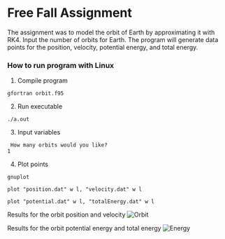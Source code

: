 # Free Fall Assignment
The assignment was to model the orbit of Earth by approximating it with RK4. Input the number of orbits for Earth. The program will generate data points for the position, velocity, potential energy, and total energy.

### How to run program with Linux

1. Compile program
```
gfortran orbit.f95
```
2. Run executable
```
./a.out
```
3. Input variables
```
 How many orbits would you like?
1
```
4. Plot points
```
gnuplot

plot "position.dat" w l, "velocity.dat" w l

plot "potential.dat" w l, "totalEnergy.dat" w l
```

Results for the orbit position and velocity
![][orbit]

Results for the orbit potential energy and total energy
![][energy]

[orbit]: images/orbit.png "Orbit"
[energy]: images/energy.png "Energy"
